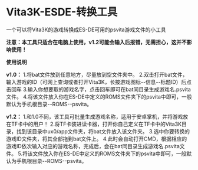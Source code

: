 # Vita3K-ESDE-转换工具
一个可以将Vita3K的游戏转换成ES-DE可用的psvita游戏文件的小工具

**注意：本工具只适合在电脑上使用，v1.2可能会输入后报错，无需担心，这并不影响使用！**

**使用说明**

**v1.0：**
1.将bat文件放到任意地方，尽量放到空文件夹中。
2.双击打开bat文件，输入游戏的ID（可网上查询或者打开Vita3K，长按游戏图标--信息--标题ID）后点击回车
3.输入你想要取的游戏名字，点击回车即可在bat同目录生成游戏名.psvita文件。
4.将该文件放入你在ES-DE中定义的ROMS文件夹下的psvita中即可，一般默认为手机根目录--ROMS--psvita。

**v1.2：**
1.和1.0不同，该工具可批量生成游戏名称，适用于安卓掌机，并将游戏放在TF卡中的用户！
2.将TF卡装进读卡器，打开你自己定义在TF卡中的Vita3K目录，找到该目录中ux0/app文件夹，将bat文件放入该文件夹。
3.选中你要转换的游戏ID文件夹，将其全部拖到bat文件上。
4.此时会自动打开CMD，根据相应的游戏ID依次输入对应的游戏名称，完成后，会在bat同目录生成游戏名.psvita文件。
5.将该文件放入你在ES-DE中定义的ROMS文件夹下的psvita中即可，一般默认为手机根目录--ROMS--psvita。
